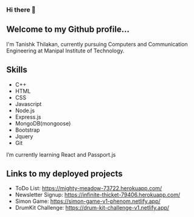 ### Hi there 👋

## Welcome to my Github profile...

I'm Tanishk Thilakan, currently pursuing Computers and Communication Engineering at Manipal Institute of Technology.

## Skills
* C++
* HTML
* CSS
* Javascript
* Node.js
* Express.js
* MongoDB(mongoose)
* Bootstrap
* Jquery
* Git

I’m currently learning React and Passport.js

## Links to my deployed projects

* ToDo List:          https://mighty-meadow-73722.herokuapp.com/
* Newsletter Signup:  https://infinite-thicket-79406.herokuapp.com/
* Simon Game:         https://simon-game-v1-phenom.netlify.app/
* DrumKit Challenge:  https://drum-kit-challenge-v1.netlify.app/

<!--
**tanishk26/tanishk26** is a ✨ _special_ ✨ repository because its `README.md` (this file) appears on your GitHub profile.

Here are some ideas to get you started:

- 🔭 I’m currently working on ...
- 🌱 I’m currently learning ...
- 👯 I’m looking to collaborate on ...
- 🤔 I’m looking for help with ...
- 💬 Ask me about ...
- 📫 How to reach me: ...
- 😄 Pronouns: ...
- ⚡ Fun fact: ...
-->
